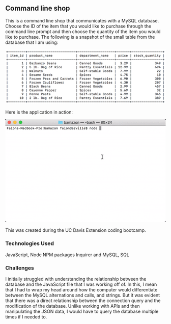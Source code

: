 ## Command line shop

This is a command line shop that communicates with a MySQL database. Choose the ID of the item that you would like to purchase through the command line prompt and then choose the quantity of the item you would like to purchase. The following is a snapshot of the small table from the database that I am using:

![alt-text](bamazon.png)

Here is the application in action:

![alt-text](bamazon.gif)

This was created during the UC Davis Extension coding bootcamp.

### Technologies Used

JavaScript, Node NPM packages Inquirer and MySQL, SQL

### Challenges 

I initially struggled with understanding the relationship between the database and the JavaScript file that I was working off of. In this, I mean that I had to wrap my head around how the computer would differentiate between the MySQL alternations and calls, and strings. But it was evident that there was a direct relationship between the connection query and the modification of the database. Unlike working with APIs and then manipulating the JSON data, I would have to query the database multiple times if I needed to. 